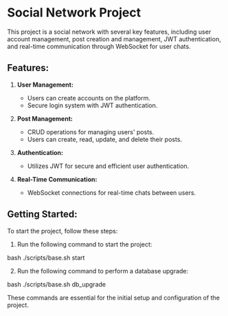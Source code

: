 # Social Network Project

This project is a social network with several key features, including user account management, post creation and management, JWT authentication, and real-time communication through WebSocket for user chats.

## Features:

1. **User Management:**
   - Users can create accounts on the platform.
   - Secure login system with JWT authentication.

2. **Post Management:**
   - CRUD operations for managing users' posts.
   - Users can create, read, update, and delete their posts.

3. **Authentication:**
   - Utilizes JWT for secure and efficient user authentication.

4. **Real-Time Communication:**
   - WebSocket connections for real-time chats between users.

## Getting Started:

To start the project, follow these steps:

1. Run the following command to start the project:
   
bash ./scripts/base.sh start

2. Run the following command to perform a database upgrade:

bash ./scripts/base.sh db_upgrade

These commands are essential for the initial setup and configuration of the project.
